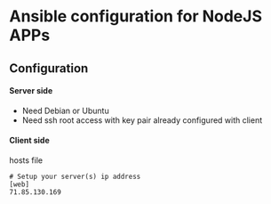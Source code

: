 # Ansible configuration for NodeJS APPs
## Configuration
#### Server side
- Need Debian or Ubuntu 
- Need ssh root access with key pair already configured with client

#### Client side
hosts file
```
# Setup your server(s) ip address
[web]
71.85.130.169
```
